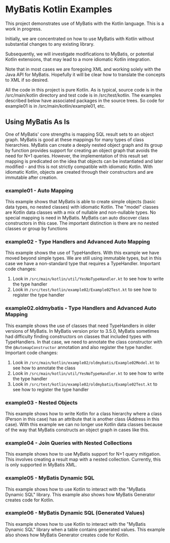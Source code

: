 # MyBatis Kotlin Examples

This project demonstrates use of MyBatis with the Kotlin language.  This is a work in progress.

Initially, we are concentrated on how to use MyBatis with Kotlin without substantial changes to any existing library.

Subsequently, we will investigate modifications to MyBatis, or potential Kotlin extensions, that may lead to a more
idiomatic Kotlin integration.

Note that in most cases we are foregoing XML and working solely with the Java API for MyBatis.  Hopefully it will be
clear how to translate the concepts to XML if so desired.

All the code in this project is pure Kotlin. As is typical, source code is in the /src/main/kotlin
directory and test code is in /src/test/kotlin.  The examples described below have associated packages
in the source trees.  So code for example01 is in /src/main/kotlin/example01, etc.  

## Using MyBatis As Is

One of MyBatis' core strengths is mapping SQL result sets to an object graph.  MyBatis is good at these mappings for
many types of class hierarchies. MyBatis can create a deeply nested object graph and its group by function
provides support for creating an object graph that avoids the need for N+1 queries. However, the implementation of this
result set mapping is predicated on the idea that objects can be instantiated and later modified - and this is not
strictly compatible with idiomatic Kotlin. With idiomatic Kotlin, objects are created through their constructors and are
immutable after creation.

### example01 - Auto Mapping

This example shows that MyBatis is able to create simple objects (basic data types, no nested classes) with idiomatic
Kotlin. The "model" classes are Kotlin data classes with a mix of nullable and non-nullable types.  No special mapping
is need in MyBatis. MyBatis can auto discover class constructors in this case. The important distinction is there are
no nested classes or group by functions 

### example02 - Type Handlers and Advanced Auto Mapping

This example shows the use of TypeHandlers. With this example we have moved beyond simple types.
We are still using immutable types, but in this case we have a non-standard type that requires a
TypeHandler. Important code changes:
  
1. Look in `/src/main/kotlin/util/YesNoTypeHandler.kt` to see how to write the type handler
1. Look in `/src/test/kotlin/example02/Example02Test.kt` to see how to register the type handler

### example02.oldmybatis - Type Handlers and Advanced Auto Mapping

This example shows the use of classes that need TypeHandlers in older versions of MyBatis. In MyBatis version prior to
3.5.0, MyBatis sometimes had difficulty finding constructors on classes that included types with TypeHandlers.
In that case, we need to annotate the class constructor
with the `@AutomapConstructor` annotation and also register the type handler.  Important code changes:

1. Look in `/src/main/kotlin/example02/oldmybatis/Example02Model.kt` to see how to annotate the class
1. Look in `/src/main/kotlin/util/YesNoTypeHandler.kt` to see how to write the type handler
1. Look in `/src/test/kotlin/example02/oldmybatis/Example02Test.kt` to see how to register the type handler

### example03 - Nested Objects

This example shows how to write Kotlin for a class hierarchy where a class (Person in this case) has an
attribute that is another class (Address in this case).  With this example we can no longer use Kotlin
data classes because of the way that MyBatis constructs an object graph in cases like this. 

### example04 - Join Queries with Nested Collections

This example shows how to use MyBatis support for N+1 query mitigation.  This involves creating a
result map with a nested collection.  Currently, this is only supported in MyBatis XML. 

### example05 - MyBatis Dynamic SQL

This example shows how to use Kotlin to interact with the "MyBatis Dynamic SQL" library.
This example also shows how MyBatis Generator creates code for Kotlin.

### example06 - MyBatis Dynamic SQL (Generated Values)

This example shows how to use Kotlin to interact with the "MyBatis Dynamic SQL" library when a
table contains generated values.
This example also shows how MyBatis Generator creates code for Kotlin.
